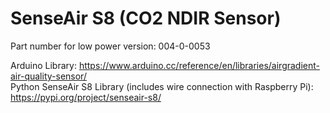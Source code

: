 SenseAir S8 (CO2 NDIR Sensor)
================================

Part number for low power version: 004-0-0053

Arduino Library: https://www.arduino.cc/reference/en/libraries/airgradient-air-quality-sensor/  
Python SenseAir S8 Library (includes wire connection with Raspberry Pi): https://pypi.org/project/senseair-s8/
